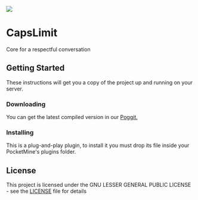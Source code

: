 [![](https://poggit.pmmp.io/shield.api/SkyBlock)](https://poggit.pmmp.io/p/SkyBlock)
# CapsLimit

Core for a respectful conversation

## Getting Started

These instructions will get you a copy of the project up and running on your server.

### Downloading

You can get the latest compiled version in our [Poggit.](https://poggit.pmmp.io/ci/AyrzC/CapsLimit)

### Installing

This is a plug-and-play plugin, to install it you must drop its file inside your PocketMine's plugins folder.

## License

This project is licensed under the GNU LESSER GENERAL PUBLIC LICENSE - see the [LICENSE](LICENSE) file for details
